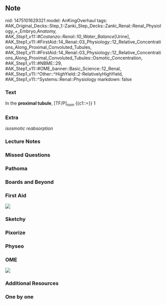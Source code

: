 ## Note
nid: 1475101629321
model: AnKingOverhaul
tags: #AK_Original_Decks::Step_1::Zanki_Step_Decks::Zanki_Renal::Renal_Physiology_+_Embryo,_Anatomy, #AK_Step1_v11::#Costanzo::Renal::10_Water_Balance_[Urine], #AK_Step1_v11::#FirstAid::14_Renal::03_Physiology::12_Relative_Concentrations_Along_Proximal_Convoluted_Tubules, #AK_Step1_v11::#FirstAid::14_Renal::03_Physiology::12_Relative_Concentrations_Along_Proximal_Convoluted_Tubules::Osmotic_Concentration, #AK_Step1_v11::#NBME::29, #AK_Step1_v11::#OME_banner::Basic_Science::12_Renal, #AK_Step1_v11::^Other::^HighYield::2-RelativelyHighYield, #AK_Step1_v11::^Systems::Renal::Physiology
markdown: false

### Text
<div>
  In the <b>proximal tubule</b>, [TF/P]<sub>osm</sub> {{c1::=}} 1
</div>

### Extra
<i>isosmotic reabsorption</i>

### Lecture Notes


### Missed Questions


### Pathoma


### Boards and Beyond


### First Aid
<img src="tmpKDYbwC.png">

### Sketchy


### Pixorize


### Physeo


### OME
<div class="ome-widget">
  <a href="https://onlinemeded.org/spa/renal?ref=anki"><img src=
  "_OME_AnkiFlashcards_Topic_1.png"></a>
</div>

### Additional Resources


### One by one

